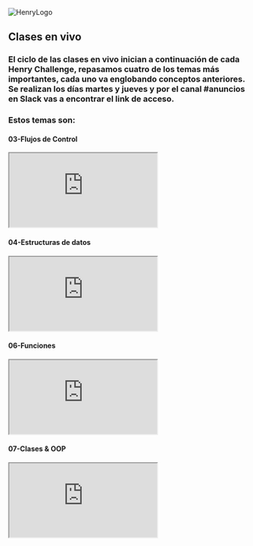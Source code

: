 ![HenryLogo](https://d31uz8lwfmyn8g.cloudfront.net/Assets/logo-henry-white-lg.png)


## Clases en vivo 

### El ciclo de las clases en vivo inician a continuación de cada Henry Challenge, repasamos cuatro de los temas más importantes, cada uno va englobando conceptos anteriores. Se realizan los días martes y jueves y por el canal #anuncios en Slack vas a encontrar el link de acceso.
 
 ### Estos temas son:

#### 03-Flujos de Control 

<div class="iframeContainer">
  <iframe src="https://vimeo.com/767835766/b3109f457d" allow="autoplay; fullscreen" allowfullscreen></iframe>
</div>


#### 04-Estructuras de datos 

<div class="iframeContainer">
  <iframe src="https://vimeo.com/767835276/f6690fad85" allow="autoplay; fullscreen" allowfullscreen></iframe>
</div>

#### 06-Funciones

<div class="iframeContainer">
  <iframe src="https://vimeo.com/767835184/87161e2935" allow="autoplay; fullscreen" allowfullscreen></iframe>
</div>

#### 07-Clases & OOP 

<div class="iframeContainer">
  <iframe src="https://vimeo.com/767072539/5c3df473f6" allow="autoplay; fullscreen" allowfullscreen></iframe>
</div>


